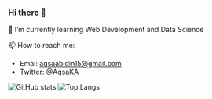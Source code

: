 ### Hi there 👋


🌱 I’m currently learning Web Development and Data Science

📫 How to reach me:
 - Emai: aqsaabidin15@gmail.com
 - Twitter: @AqsaKA

![GitHub stats](https://github-readme-stats.vercel.app/api?username=alaqsaka&show_icons=true&theme=dark)
![Top Langs](https://github-readme-stats.vercel.app/api/top-langs/?username=alaqsaka&theme=tokyonight)
